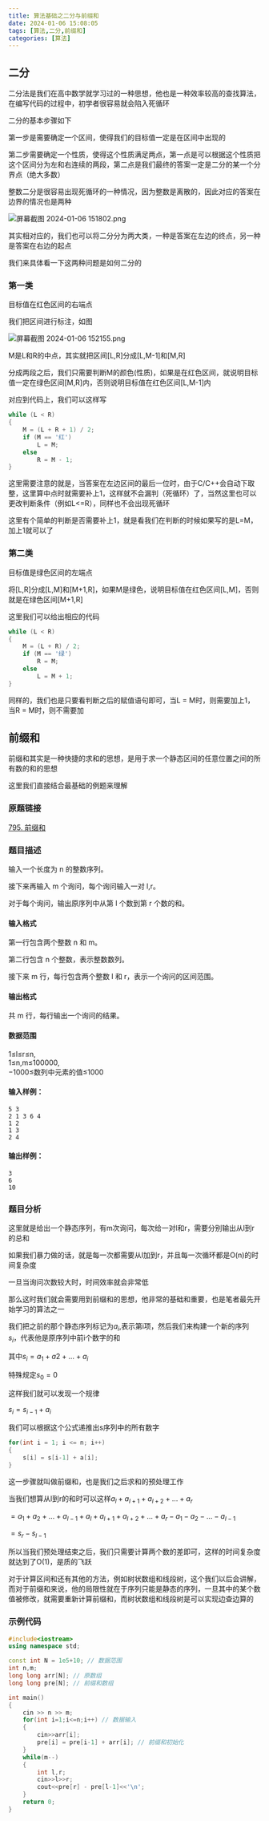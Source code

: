 ```yaml
---
title: 算法基础之二分与前缀和
date: 2024-01-06 15:08:05
tags: [算法,二分,前缀和]
categories: [算法]
---
```


## 二分

二分法是我们在高中数学就学习过的一种思想，他也是一种效率较高的查找算法，在编写代码的过程中，初学者很容易就会陷入死循环

二分的基本步骤如下

第一步是需要确定一个区间，使得我们的目标值一定是在区间中出现的

第二步需要确定一个性质，使得这个性质满足两点，第一点是可以根据这个性质把这个区间分为左和右连续的两段，第二点是我们最终的答案一定是二分的某一个分界点（绝大多数）

整数二分是很容易出现死循环的一种情况，因为整数是离散的，因此对应的答案在边界的情况也是两种

![屏幕截图 2024-01-06 151802.png](https://s2.loli.net/2024/01/06/CqwIzSB7f4tvZWx.png)

其实相对应的，我们也可以将二分分为两大类，一种是答案在左边的终点，另一种是答案在右边的起点

我们来具体看一下这两种问题是如何二分的

### 第一类

目标值在红色区间的右端点

我们把区间进行标注，如图

![屏幕截图 2024-01-06 152155.png](https://s2.loli.net/2024/01/06/4HvX8dwftAIOcUe.png)

M是L和R的中点，其实就把区间[L,R]分成[L,M-1]和[M,R]

分成两段之后，我们只需要判断M的颜色(性质)，如果是在红色区间，就说明目标值一定在绿色区间[M,R]内，否则说明目标值在红色区间[L,M-1]内

对应到代码上，我们可以这样写

```cpp
while (L < R)
{
    M = (L + R + 1) / 2;
    if (M == '红')
        L = M;
    else
        R = M - 1;
}
```

这里需要注意的就是，当答案在左边区间的最后一位时，由于C/C++会自动下取整，这里算中点时就需要补上1，这样就不会漏判（死循环）了，当然这里也可以更改判断条件（例如L<=R），同样也不会出现死循环

这里有个简单的判断是否需要补上1，就是看我们在判断的时候如果写的是L=M，加上1就可以了

### 第二类

目标值是绿色区间的左端点

将[L,R]分成[L,M]和[M+1,R]，如果M是绿色，说明目标值在红色区间[L,M]，否则就是在绿色区间[M+1,R]

这里我们可以给出相应的代码

```cpp
while (L < R)
{
    M = (L + R) / 2;
    if (M == '绿')
        R = M;
    else
        L = M + 1;
}
```

同样的，我们也是只要看判断之后的赋值语句即可，当L = M时，则需要加上1，当R = M时，则不需要加

 ## 前缀和

前缀和其实是一种快捷的求和的思想，是用于求一个静态区间的任意位置之间的所有数的和的思想

这里我们直接结合最基础的例题来理解

### 原题链接

[795. 前缀和](https://www.acwing.com/problem/content/797/)

### 题目描述

输入一个长度为 n 的整数序列。

接下来再输入 m 个询问，每个询问输入一对 l,r。

对于每个询问，输出原序列中从第 l 个数到第 r 个数的和。

#### 输入格式

第一行包含两个整数 n 和 m。

第二行包含 n 个整数，表示整数数列。

接下来 m 行，每行包含两个整数 l 和 r，表示一个询问的区间范围。

#### 输出格式

共 m 行，每行输出一个询问的结果。

#### 数据范围

1≤l≤r≤n,  
1≤n,m≤100000,  
−1000≤数列中元素的值≤1000

#### 输入样例：

```
5 3
2 1 3 6 4
1 2
1 3
2 4 
```

#### 输出样例：

```
3
6
10 
```

### 题目分析

这里就是给出一个静态序列，有m次询问，每次给一对l和r，需要分别输出从l到r的总和

如果我们暴力做的话，就是每一次都需要从l加到r，并且每一次循环都是O(n)的时间复杂度

一旦当询问次数较大时，时间效率就会非常低

那么这时我们就会需要用到前缀和的思想，他非常的基础和重要，也是笔者最先开始学习的算法之一

我们把之前的那个静态序列标记为$a_i$,表示第i项，然后我们来构建一个新的序列$s_i$，代表他是原序列中前i个数字的和

其中$s_i = a_1 + a2 + \dots + a_i$

特殊规定$s_0 = 0$

这样我们就可以发现一个规律

$s_i = s_{i-1} + a_i$

我们可以根据这个公式递推出s序列中的所有数字

```cpp
for(int i = 1; i <= n; i++)
{
    s[i] = s[i-1] + a[i];
}
```

这一步骤就叫做前缀和，也是我们之后求和的预处理工作

当我们想算从l到r的和时可以这样$a_l + a_{l+1} + a_{l+2} + \dots + a_r$

$= a_1 + a_2 + \dots + a_{l-1} + a_l + a_{l+1} + a_{l+2} + \dots + a_r - a_1 - a_2 - \dots - a_{l-1}$

$= s_r - s_{l-1}$

所以当我们预处理结束之后，我们只需要计算两个数的差即可，这样的时间复杂度就达到了O(1)，是质的飞跃

对于计算区间和还有其他的方法，例如树状数组和线段树，这个我们以后会讲解，而对于前缀和来说，他的局限性就在于序列只能是静态的序列，一旦其中的某个数值被修改，就需要重新计算前缀和，而树状数组和线段树是可以实现边查边算的

### 示例代码

```cpp
#include<iostream>
using namespace std;

const int N = 1e5+10; // 数据范围
int n,m;
long long arr[N]; // 原数组
long long pre[N]; // 前缀和数组

int main()
{
    cin >> n >> m;
    for(int i=1;i<=n;i++) // 数据输入
    {
        cin>>arr[i];
        pre[i] = pre[i-1] + arr[i]; // 前缀和初始化
    }
    while(m--)
    {
        int l,r;
        cin>>l>>r;
        cout<<pre[r] - pre[l-1]<<'\n';
    }
    return 0;
}
```

